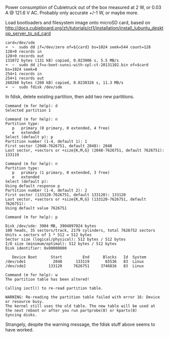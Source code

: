 Power consumption of Cubietruck out of the box measured at 2 W, or 0.03 A @ 121.6 V AC. Probably only accurate +/-1 W, or maybe more.

Load bootloaders and filesystem image onto microSD card,
based on http://docs.cubieboard.org/zh/tutorials/ct1/installation/install_lubuntu_desktop_server_to_sd_card

    card=/dev/sde                                             
    ➜  ~  sudo dd if=/dev/zero of=${card} bs=1024 seek=544 count=128
    128+0 records in
    128+0 records out
    131072 bytes (131 kB) copied, 0.023906 s, 5.5 MB/s
    ➜  ~  sudo dd if=u-boot-sunxi-with-spl-ct-20131102.bin of=$card bs=1024 seek=8
    254+1 records in
    254+1 records out
    260260 bytes (260 kB) copied, 0.0230326 s, 11.3 MB/s
    ➜  ~  sudo fdisk /dev/sde

In fdisk, delete existing partition, then add two new partitions.
    
    Command (m for help): d
    Selected partition 1
    
    Command (m for help): n
    Partition type:
       p   primary (0 primary, 0 extended, 4 free)
       e   extended
    Select (default p): p
    Partition number (1-4, default 1): 1
    First sector (2048-7626751, default 2048): 2048
    Last sector, +sectors or +size{K,M,G} (2048-7626751, default 7626751): 133119
    
    Command (m for help): n
    Partition type:
       p   primary (1 primary, 0 extended, 3 free)
       e   extended
    Select (default p): 
    Using default response p
    Partition number (1-4, default 2): 2
    First sector (133120-7626751, default 133120): 133120
    Last sector, +sectors or +size{K,M,G} (133120-7626751, default 7626751): 
    Using default value 7626751
    
    Command (m for help): p
    
    Disk /dev/sde: 3904 MB, 3904897024 bytes
    100 heads, 35 sectors/track, 2179 cylinders, total 7626752 sectors
    Units = sectors of 1 * 512 = 512 bytes
    Sector size (logical/physical): 512 bytes / 512 bytes
    I/O size (minimum/optimal): 512 bytes / 512 bytes
    Disk identifier: 0x00000000
    
       Device Boot      Start         End      Blocks   Id  System
    /dev/sde1            2048      133119       65536   83  Linux
    /dev/sde2          133120     7626751     3746816   83  Linux

    Command (m for help): w
    The partition table has been altered!
    
    Calling ioctl() to re-read partition table.
    
    WARNING: Re-reading the partition table failed with error 16: Device or resource busy.
    The kernel still uses the old table. The new table will be used at
    the next reboot or after you run partprobe(8) or kpartx(8)
    Syncing disks.

Strangely, despite the warning message, the fdisk stuff above seems to have worked.
